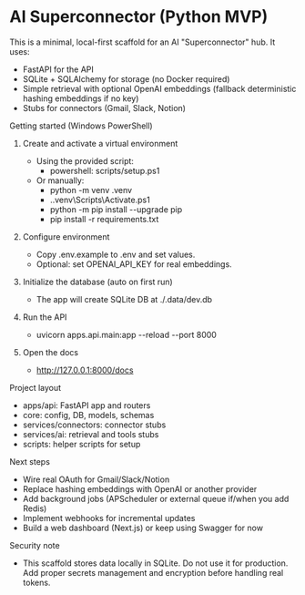 # AI Superconnector (Python MVP)

This is a minimal, local-first scaffold for an AI "Superconnector" hub. It uses:
- FastAPI for the API
- SQLite + SQLAlchemy for storage (no Docker required)
- Simple retrieval with optional OpenAI embeddings (fallback deterministic hashing embeddings if no key)
- Stubs for connectors (Gmail, Slack, Notion)

Getting started (Windows PowerShell)
1) Create and activate a virtual environment
   - Using the provided script:
     - powershell: scripts/setup.ps1
   - Or manually:
     - python -m venv .venv
     - .\.venv\Scripts\Activate.ps1
     - python -m pip install --upgrade pip
     - pip install -r requirements.txt

2) Configure environment
   - Copy .env.example to .env and set values.
   - Optional: set OPENAI_API_KEY for real embeddings.

3) Initialize the database (auto on first run)
   - The app will create SQLite DB at ./.data/dev.db

4) Run the API
   - uvicorn apps.api.main:app --reload --port 8000

5) Open the docs
   - http://127.0.0.1:8000/docs

Project layout
- apps/api: FastAPI app and routers
- core: config, DB, models, schemas
- services/connectors: connector stubs
- services/ai: retrieval and tools stubs
- scripts: helper scripts for setup

Next steps
- Wire real OAuth for Gmail/Slack/Notion
- Replace hashing embeddings with OpenAI or another provider
- Add background jobs (APScheduler or external queue if/when you add Redis)
- Implement webhooks for incremental updates
- Build a web dashboard (Next.js) or keep using Swagger for now

Security note
- This scaffold stores data locally in SQLite. Do not use it for production. Add proper secrets management and encryption before handling real tokens.

